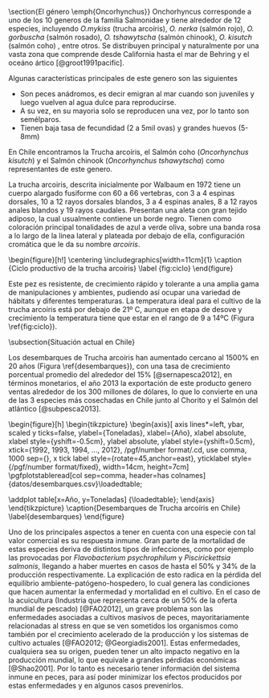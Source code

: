 \section{El género \emph{Oncorhynchus}}
Onchorhyncus corresponde a uno de los 10 generos de la familia Salmonidae y tiene alrededor de 12 especies, incluyendo *O.mykiss* (trucha arcoíris), *O. nerka* (salmón rojo), *O. gorbuscha* (salmón rosado), *O. tshawytscha* (salmón chinook), *O. kisutch* (salmón coho) , entre otros. Se distribuyen principal y naturalmente por una vasta zona que comprende desde California hasta el mar de Behring y el oceáno ártico [@groot1991pacific].

Algunas características principales de este genero son las siguientes

- Son peces anádromos, es decir emigran al mar cuando son juveniles y luego vuelven al agua dulce para reproducirse.
- A su vez, en su mayoria solo se reproducen una vez, por lo tanto son semélparos.
- Tienen baja tasa de fecundidad (2 a 5mil ovas) y grandes huevos (5-8mm)

En Chile encontramos la Trucha arcoíris, el Salmón coho (*Oncorhynchus kisutch*) y el Salmón chinook (*Oncorhynchus tshawytscha*) como representantes de este genero.

La trucha arcoiris, descrita inicialmente por Walbaum en 1972 tiene un cuerpo alargado fusiforme con 60 a 66 vertebras, con 3 a 4 espinas dorsales, 10 a 12 rayos dorsales blandos, 3 a 4 espinas anales, 8 a 12 rayos anales blandos y 19 rayos caudales. Presentan una aleta con gran tejido adiposo, la cual usualmente contiene un borde negro. Tienen como coloración principal tonalidades de azul a verde oliva, sobre una banda rosa a lo largo de la linea lateral y plateada por debajo de ella, configuración cromática que le da su nombre *arcoíris*.

\begin{figure}[h!]
	\centering
	\includegraphics[width=11cm]{1} 
	\caption {Ciclo productivo de la trucha arcoíris}
	\label {fig:ciclo}
\end{figure}

Este pez es resistente, de crecimiento rápido y tolerante a una amplia gama de manipulaciones y ambientes, pudiendo así ocupar una variedad de hábitats y diferentes temperaturas. La temperatura ideal para el cultivo de la trucha arcoíris está por debajo de 21º C, aunque en etapa de desove y crecimiento la temperatura tiene que estar en el rango de 9 a 14ºC (Figura \ref{fig:ciclo}).

\subsection{Situación actual en Chile}

Los desembarques de Trucha arcoíris han aumentado cercano al 1500\% en 20 años (Figura \ref{desembarques}), con una tasa de crecimiento porcentual promedio del alrededor del 15\% [@sernapesca2012], en términos monetarios, el año 2013 la exportación de este producto genero ventas alrededor de los 300 millones de dólares, lo que lo convierte en una de las 3 especies más cosechadas en Chile junto al Chorito y el Salmón del atlántico [@subpesca2013].

\begin{figure}[h]
\begin{tikzpicture}
\begin{axis}[
axis lines*=left,
ybar,
scaled y ticks=false,
ylabel={Toneladas},
xlabel={Año},
xlabel absolute, xlabel style={yshift=-0.5cm},
ylabel absolute, ylabel style={yshift=0.5cm},
xtick={1992, 1993, 1994, ..., 2012},
  /pgf/number format/.cd,
        use comma,
        1000 sep={},
x tick label style={rotate=45,anchor=east},
yticklabel style={/pgf/number format/fixed},
width=14cm, height=7cm]
\pgfplotstableread[col sep=comma, header=has colnames]{datos/desembarques.csv}\loadedtable;

\addplot table[x=Año, y=Toneladas] {\loadedtable};
\end{axis}
\end{tikzpicture}
\caption{Desembarques de Trucha arcoíris en Chile} \label{desembarques}
\end{figure}

Uno de los principales aspectos a tener en cuenta con una especie con tal valor comercial es su respuesta inmune. Gran parte de la mortalidad de estas especies deriva de distintos tipos de infecciones, como por ejemplo las provocadas por *Flavobacterium psychrophilum* y *Piscirickettsia salmonis*, llegando a haber muertes en casos de hasta el 50\% y 34\% de la producción respectivamente. La explicación de esto radica en la pérdida del equilibrio ambiente-patógeno-hospedero, lo cual genera las condiciones que hacen aumentar la enfermedad y mortalidad en el cultivo. En el caso de la acuicultura (Industria que representa cerca de un 50\% de la oferta mundial de pescado) [@FAO2012], un grave problema son las enfermedades asociadas a cultivos masivos de peces, mayoritariamente relacionadas al stress en que se ven sometidos los organismos como también por el crecimiento acelerado de la producción y los sistemas de cultivo actuales [@FAO2012; @Georgiadis2001]⁠⁠. Estas enfermedades, cualquiera sea su origen, pueden tener un alto impacto negativo en la producción mundial, lo que equivale a grandes pérdidas económicas [@Shao2001]⁠. Por lo tanto es necesario tener información del sistema inmune en peces, para así poder minimizar los efectos producidos por estas enfermedades y en algunos casos prevenirlos.


